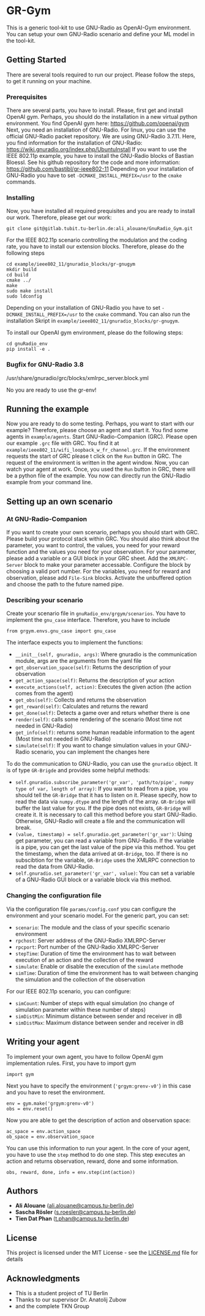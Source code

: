 # GR-Gym

This is a generic tool-kit to use GNU-Radio as OpenAI-Gym environment. You can setup your own GNU-Radio scenario and define your ML model in the tool-kit.

## Getting Started

There are several tools required to run our project. Please follow the steps, to get it running on your machine.

### Prerequisites

There are several parts, you have to install.
Please, first get and install OpenAI gym. Perhaps, you should do the installation in a new virtual python environment. You find OpenAI gym here: https://github.com/openai/gym
Next, you need an installation of GNU-Radio. For linux, you can use the official GNU-Radio packet repository. We are using GNU-Radio 3.7.11. Here, you find information for the installation of GNU-Radio: https://wiki.gnuradio.org/index.php/UbuntuInstall
If you want to use the IEEE 802.11p example, you have to install the GNU-Radio blocks of Bastian Bloessl. See his github repository for the code and more information: https://github.com/bastibl/gr-ieee802-11
Depending on your installation of GNU-Radio you have to set `-DCMAKE_INSTALL_PREFIX=/usr` to the `cmake` commands.

### Installing

Now, you have installed all required prequisites and you are ready to install our work. Therefore, please get our work:
```
git clone git@gitlab.tubit.tu-berlin.de:ali_alouane/GnuRadio_Gym.git
```

For the IEEE 802.11p scenario controlling the modulation and the coding rate, you have to install our extension blocks. Therefore, please do the following steps
```
cd example/ieee802_11/gnuradio_blocks/gr-gnugym
mkdir build
cd build
cmake ../
make
sudo make install
sudo ldconfig
```
Depending on your installation of GNU-Radio you have to set `-DCMAKE_INSTALL_PREFIX=/usr` to the `cmake` command.
You can also run the installation Skript in `example/ieee802_11/gnuradio_blocks/gr-gnugym`.

To install our OpenAI gym environment, please do the following steps:

```
cd gnuRadio_env
pip install -e .
```
### Bugfix for GNU-Radio 3.8
/usr/share/gnuradio/grc/blocks/xmlrpc_server.block.yml

No you are ready to use the gr-env!

## Running the example

Now you are ready to do some testing. Perhaps, you want to start with our example? Therefore, please choose an agent and start it. You find some agents in `example/agents`. Start GNU-Radio-Companion (GRC). Please open our example `.grc` file with GRC. You find it at `example/ieee802_11/wifi_loopback_w_fr_channel.grc`. If the environment requests the start of GRC please t click on the `Run` button in GRC. The request of the environment is written in the agent window. Now, you can watch your agent at work.
Once, you used the `Run` button in GRC, there will be a python file of the example. You now can directly run the GNU-Radio example from your command line.

## Setting up an own scenario

### At GNU-Radio-Companion
If you want to create your own scenario, perhaps you should start with GRC. Please build your protocol stack within GRC. You should also think about the parameter, you want to control, the values, you need for your reward function and the values you need for your observation. For your parameter, please add a variable or a GUI block in your GRC sheet. Add the `XMLRPC-Server` block to make your parameter accessable. Configure the block by choosing a valid port number. For the variables, you need for reward and observation, please add `File-Sink` blocks. Activate the unbuffered option and choose the path to the future named pipe.

### Describing your scenario
Create your scenario file in `gnuRadio_env/grgym/scenarios`. You have to implement the `gnu_case` interface. Therefore, you have to include 

```
from grgym.envs.gnu_case import gnu_case
```
The interface expects you to implement the functions:
- `__init__(self, gnuradio, args)`: Where gnuradio is the communication module, args are the arguments from the yaml file
- `get_observation_space(self)`: Returns the description of your observation
- `get_action_space(self)`: Returns the description of your action
- `execute_actions(self, action)`: Executes the given action (the action comes from the agent)
- `get_obs(self)`: Collects and returns the observation
- `get_reward(self)`: Calculates and returns the reward
- `get_done(self)`: Detects a game over and returs whether there is one
- `render(self)`: calls some rendering of the scenario (Most time not needed in GNU-Radio)
- `get_info(self)`: returns some human readable information to the agent (Most time not needed in GNU-Radio)
- `simulate(self)`: If you want to change simulation values in your GNU-Radio scenario, you can implement the changes here

To do the communication to GNU-Radio, you can use the `gnuradio` object. It is of type `GR-Brigde` and provides some helpful methods:
- `self.gnuradio.subscribe_parameter('gr_var', 'path/to/pipe', numpy type of var, length of array)`: If you want to read from a pipe, you should tell the `GR-Bridge` that it has to listen on it. Please specify, how to read the data via `numpy.dtype` and the length of the array. `GR-Bridge` will buffer the last value for you. If the pipe does not exists, `GR-Bridge` will create it. It is necessary to call this method before you start GNU-Radio. Otherwise, GNU-Radio will create a file and the communication will break.
- `(value, timestamp) = self.gnuradio.get_parameter('gr_var')`: Using get parameter, you can read a variable from GNU-Radio. If the variable is a pipe, you can get the last value of the pipe via this method. You get the timestamp, when the data arrived at `GR-Bridge`, too. If there is no subscibtion for the variable, `GR-Bridge` uses the XMLRPC connection to read the data from GNU-Radio.
- `self.gnuradio.set_parameter('gr_var', value)`: You can set a variable of a GNU-Radio GUI block or a variable block via this method.

### Changing the configuration file
Via the configuration file `params/config.conf` you can configure the environment and your scenario model. For the generic part, you can set:
- `scenario`: The module and the class of your specific scenario environment
- `rpchost`: Server address of the GNU-Radio XMLRPC-Server
- `rpcport`: Port number of the GNU-Radio XMLRPC-Server
- `stepTime`: Duration of time the environment has to wait between execution of an action and the collection of the reward
- `simulate`: Enable or disable the execution of the `simulate` methode
- `simTime`: Duration of time the environment has to wait between changing the simulation and the collection of the observation

For our IEEE 802.11p scenario, you can configure:
- `simCount`: Number of steps with equal simulation (no change of simulation parameter within these number of steps)
- `simDistMin`: Minimum distance between sender and receiver in dB
- `simDistMax`: Maximum distance between sender and receiver in dB

## Writing your agent

To implement your own agent, you have to follow OpenAI gym implementation rules. First, you have to import gym
```
import gym
```
Next you have to specify the environment (`'grgym:grenv-v0'`) in this case and you have to reset the environment.
```
env = gym.make('grgym:grenv-v0')
obs = env.reset()
```
Now you are able to get the description of action and observation space:
```
ac_space = env.action_space
ob_space = env.observation_space
```
You can use this information to run your agent. In the core of your agent, you have to use the `step` method to do one step. This step executes an action and returns observation, reward, done and some information.
```
obs, reward, done, info = env.step(int(action))
```

## Authors

* **Ali Alouane** (ali.alouane@campus.tu-berlin.de)
* **Sascha Rösler** (s.roesler@campus.tu-berlin.de)
* **Tien Dat Phan** (t.phan@campus.tu-berlin.de)

## License

This project is licensed under the MIT License - see the [LICENSE.md](LICENSE.md) file for details

## Acknowledgments

* This is a student project of TU Berlin
* Thanks to our supervisor Dr. Anatolij Zubow
* and the complete TKN Group
